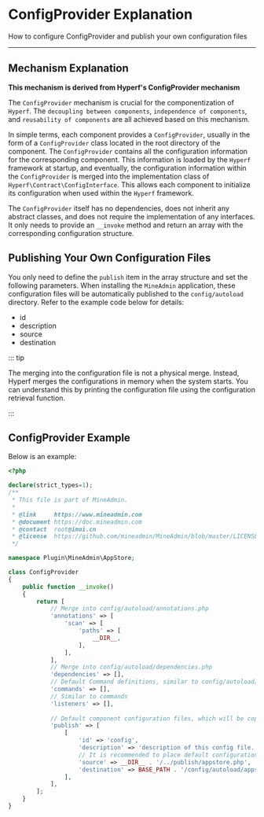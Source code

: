 # ConfigProvider Explanation

How to configure ConfigProvider and publish your own configuration files

---

## Mechanism Explanation

**This mechanism is derived from Hyperf's ConfigProvider mechanism**

The `ConfigProvider` mechanism is crucial for the componentization of `Hyperf`. The `decoupling between components`, `independence of components`, and `reusability of components` are all achieved based on this mechanism.

In simple terms, each component provides a `ConfigProvider`, usually in the form of a `ConfigProvider` class located in the root directory of the component. The `ConfigProvider` contains all the configuration information for the corresponding component. This information is loaded by the `Hyperf` framework at startup, and eventually, the configuration information within the `ConfigProvider` is merged into the implementation class of `Hyperf\Contract\ConfigInterface`. This allows each component to initialize its configuration when used within the `Hyperf` framework.

The `ConfigProvider` itself has no dependencies, does not inherit any abstract classes, and does not require the implementation of any interfaces. It only needs to provide an `__invoke` method and return an array with the corresponding configuration structure.

## Publishing Your Own Configuration Files

You only need to define the `publish` item in the array structure and set the following parameters. When installing the `MineAdmin` application, these configuration files will be automatically published to the `config/autoload` directory. Refer to the example code below for details:
- id
- description
- source
- destination

::: tip

The merging into the configuration file is not a physical merge. Instead, Hyperf merges the configurations in memory when the system starts. You can understand this by printing the configuration file using the configuration retrieval function.

:::

## ConfigProvider Example

Below is an example:

```php [ConfigProvider.php]
<?php

declare(strict_types=1);
/**
 * This file is part of MineAdmin.
 *
 * @link     https://www.mineadmin.com
 * @document https://doc.mineadmin.com
 * @contact  root@imoi.cn
 * @license  https://github.com/mineadmin/MineAdmin/blob/master/LICENSE
 */

namespace Plugin\MineAdmin\AppStore;

class ConfigProvider
{
    public function __invoke()
    {
        return [
            // Merge into config/autoload/annotations.php
            'annotations' => [
                'scan' => [
                    'paths' => [
                        __DIR__,
                    ],
                ],
            ],
            // Merge into config/autoload/dependencies.php
            'dependencies' => [],
            // Default Command definitions, similar to config/autoload/commands.php
            'commands' => [],
            // Similar to commands
            'listeners' => [],
            
            // Default component configuration files, which will be copied from source to destination when the command is executed
            'publish' => [
                [
                    'id' => 'config',
                    'description' => 'description of this config file.', // Description
                    // It is recommended to place default configurations in the publish folder, with the file name matching the component name
                    'source' => __DIR__ . '/../publish/appstore.php',  // Path to the corresponding configuration file
                    'destination' => BASE_PATH . '/config/autoload/appstore.php', // Copy to this path
                ],
            ],
        ];
    }
}
```